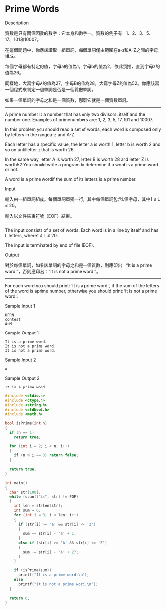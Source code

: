 # Prime Words

Description

質數是只有兩個因數的數字：它本身和數字一。質數的例子有：1、2、3、5、17、101和10007。

在這個問題中，你應該讀取一組單詞，每個單詞僅由範圍在a-z和A-Z之間的字母組成。

每個字母都有特定的值，字母a的值為1，字母b的值為2，依此類推，直到字母z的值為26。

同樣地，大寫字母A的值為27，字母B的值為28，大寫字母Z的值為52。你應該寫一個程式來判定一個單詞是否是一個質數單詞。

如果一個單詞的字母之和是一個質數，那麼它就是一個質數單詞。

- ------------------------------------------------------------------------------

A prime number is a number that has only two divisors: itself and the number one. Examples of primenumbers are: 1, 2, 3, 5, 17, 101 and 10007.

In this problem you should read a set of words, each word is composed only by letters in the rangea-z and A-Z.

Each letter has a specific value, the letter a is worth 1, letter b is worth 2 and so on untilletter z that is worth 26.

In the same way, letter A is worth 27, letter B is worth 28 and letter Z is worth52.You should write a program to determine if a word is a prime word or not.

A word is a prime wordif the sum of its letters is a prime number.

Input

輸入由一組單詞組成。每個單詞單獨一行，其中每個單詞包含L個字母，其中1 ≤ L ≤ 20。

輸入以文件結束符號（EOF）結束。

- ------------------------------------------------------------------------------

The input consists of a set of words. Each word is in a line by itself and has L letters, where1 ≤ L ≤ 20.

The input is terminated by end of file (EOF).

Output

對於每個單詞，如果該單詞的字母之和是一個質數，則應印出：“It is a prime word.”，否則應印出：“It is not a prime word.”。

- ------------------------------------------------------------------------------

For each word you should print: ‘It is a prime word.’, if the sum of the letters of the word is aprime number, otherwise you should print: ‘It is not a prime word.’.

Sample Input 1

```
UFRN
contest
AcM
```

Sample Output 1

```
It is a prime word.
It is not a prime word.
It is not a prime word.
```

Sample Input 2

```
a
```

Sample Output 2

```
It is a prime word.
```

```c
#include <stdio.h>
#include <ctype.h>
#include <string.h>
#include <stdbool.h>
#include <math.h>

bool isPrime(int n)
{
  if (n == 1)
    return true;
  
  for (int i = 2; i < n; i++)
  {
    if (n % i == 0) return false;
  }
  
  return true;
}

int main()
{
  char str[100];
  while (scanf("%s", str) != EOF)
  {
    int len = strlen(str);
    int sum = 0;
    for (int i = 0; i < len; i++)
    {
      if (str[i] >= 'a' && str[i] <= 'z')
      {
        sum += str[i] - 'a' + 1;
      }
      else if (str[i] >= 'A' && str[i] <= 'Z')
      {
        sum += str[i] - 'A' + 27;
      }
    }
    
    if (isPrime(sum))
      printf("It is a prime word.\n");
    else
      printf("It is not a prime word.\n");
  }
  
  return 0;
}
```